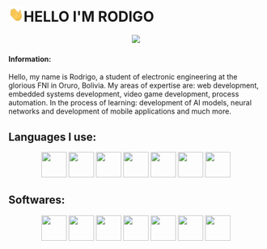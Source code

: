 
<h1><img src="https://github.com/Parply/Parply/blob/master/.github/Hi.gif?raw=true" width="30px">HELLO I'M RODIGO</h1>
<div align="center">
	<img src="https://i0.wp.com/hipertextual.com/wp-content/uploads/2011/08/8800_CPU.jpg?resize=780%2C469&quality=70&strip=all&ssl=1"/>
</div>
<h4>Information:</h4>
<p>Hello, my name is Rodrigo, a student of electronic engineering at the glorious FNI in Oruro, Bolivia. My areas of expertise are: web development, embedded systems development, video game development, process automation. In the process of learning: development of AI models, neural networks and development of mobile applications and much more.</p>
<h2>Languages ​​I use:</h2>
<p align=center>
	<img src="https://blog.accredian.com/wp-content/uploads/2019/04/Python-logo.jpg" width="50" height="50" />
	<img src="https://encrypted-tbn0.gstatic.com/images?q=tbn:ANd9GcRJX8pjeUALyPp4hNT6iZ6bx9PbyPOsBC_Vog&s" width="50" height="50" />
	<img src="https://encrypted-tbn0.gstatic.com/images?q=tbn:ANd9GcSIne9YPrjnMir5ZLHOQD9q7UQpsOQdnmSdR79hiYRhtJuhrYhO8kJcI06XLaQxTTw7gLk&usqp=CAU" width="50" height="50" />
	<img src="https://user-images.githubusercontent.com/21239660/83376648-33ecda80-a390-11ea-847c-f0edceead0d3.png" width="50" height="50" />
	<img src="https://w7.pngwing.com/pngs/410/100/png-transparent-web-development-html-responsive-web-design-logo-javascript-html-angle-web-design-text-thumbnail.png" width="50"height="50"/>
 	<img src="https://w7.pngwing.com/pngs/509/571/png-transparent-cascading-style-sheets-logo-css3-html-web-development-world-wide-web-blue-angle-web-design.png" width="50" height="50"/>
  	<img src="https://i.pinimg.com/736x/13/40/7c/13407c12f50f08d328800c3caef43f61.jpg" width="50" height="50" />
	
</p>
<h2>Softwares:</h2>
<p align=center>
	<img src="https://www.puntoflotante.net/mplab.jpg" width="50" height="50"/>
	<img src="https://my-web-note.com/wp-content/uploads/2021/04/technology_memo_mplab_x_ide.png" width="50" height="50" />
	<img src="https://w7.pngwing.com/pngs/512/824/png-transparent-visual-studio-code-hd-logo-thumbnail.png" width="50" height="50" />
	<img src="https://upload.wikimedia.org/wikipedia/commons/thumb/6/6a/Godot_icon.svg/2048px-Godot_icon.svg.png" width="50" height="50" />
 	<img src="https://images.dwncdn.net/images/t_app-icon-l/p/0561aea5-6bb7-4c0f-a7df-9a8221807025/3659168256/2212_4-76172170-iconimg64137.png" width="50" height="50" />
  	<img src="https://olimex.wordpress.com/wp-content/uploads/2017/06/arduino-logo-circle-thumb.png?w=584" width="50" height="50" />
   	<img src="https://i.pinimg.com/474x/5e/e5/9a/5ee59ad347ccef2d6fa2e030b014da3f.jpg" width="50" height="50" />
	
</p>
